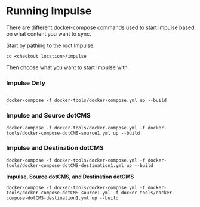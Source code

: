 # Running Impulse

There are different docker-compose commands used to start impulse based on what content you want to sync. 

Start by pathing to the root Impulse. 

```text
cd <checkout location>/impulse
```

Then choose what you want to start Impulse with.

### **Impulse Only**

```text

docker-compose -f docker-tools/docker-compose.yml up --build

```

###  **Impulse and Source dotCMS** 

```text
docker-compose -f docker-tools/docker-compose.yml -f docker-tools/docker-compose-dotCMS-source1.yml up --build
```

###  **Impulse and Destination dotCMS**

```text
docker-compose -f docker-tools/docker-compose.yml -f docker-tools/docker-compose-dotCMS-destination1.yml up --build
```

**Impulse, Source dotCMS, and Destination dotCMS**

```text
docker-compose -f docker-tools/docker-compose.yml -f docker-tools/docker-compose-dotCMS-source1.yml -f docker-tools/docker-compose-dotCMS-destination1.yml up --build
```

